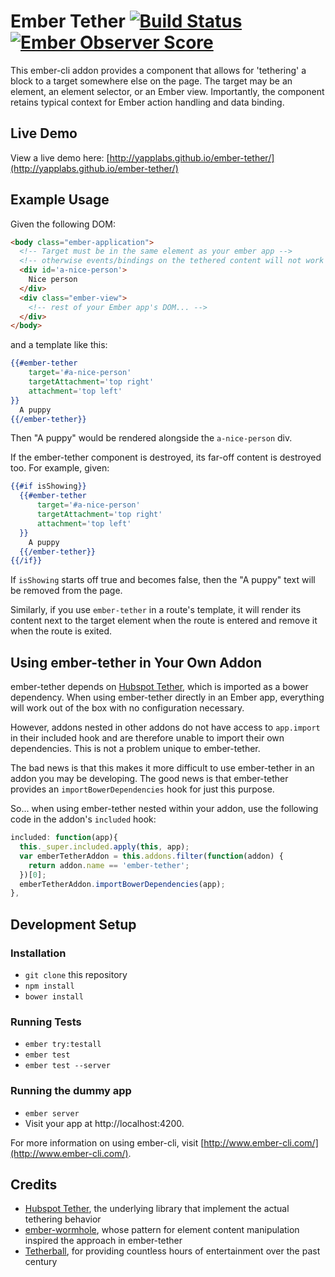 # Ember Tether [![Build Status](https://travis-ci.org/yapplabs/ember-tether.svg?branch=master)](https://travis-ci.org/yapplabs/ember-tether) [![Ember Observer Score](http://emberobserver.com/badges/ember-tether.svg)](http://emberobserver.com/addons/ember-tether)

This ember-cli addon provides a component that allows for 'tethering' a block to a target somewhere else on the page. The target may be an element, an element selector, or an Ember view. Importantly, the component retains typical context for Ember action handling and data binding.

## Live Demo

View a live demo here: [http://yapplabs.github.io/ember-tether/](http://yapplabs.github.io/ember-tether/)

## Example Usage

Given the following DOM:

```html
<body class="ember-application">
  <!-- Target must be in the same element as your ember app -->
  <!-- otherwise events/bindings on the tethered content will not work -->
  <div id='a-nice-person'>
    Nice person
  </div>
  <div class="ember-view">
    <!-- rest of your Ember app's DOM... -->
  </div>
</body>
```

and a template like this:

```hbs
{{#ember-tether
    target='#a-nice-person'
    targetAttachment='top right'
    attachment='top left'
}}
  A puppy
{{/ember-tether}}
```

Then "A puppy" would be rendered alongside the `a-nice-person` div.

If the ember-tether component is destroyed, its far-off content is destroyed too.
For example, given:

```hbs
{{#if isShowing}}
  {{#ember-tether
      target='#a-nice-person'
      targetAttachment='top right'
      attachment='top left'
  }}
    A puppy
  {{/ember-tether}}
{{/if}}
```

If `isShowing` starts off true and becomes false, then the "A puppy" text will be removed from the page.

Similarly, if you use `ember-tether` in a route's template, it will
render its content next to the target element when the route is entered
and remove it when the route is exited.

## Using ember-tether in Your Own Addon

ember-tether depends on [Hubspot Tether](http://github.hubspot.com/tether/), which is imported as a bower dependency. When using ember-tether directly in an Ember app, everything will work out of the box with no configuration
necessary.

However, addons nested in other addons do not have access to `app.import` in their included hook and are therefore unable to import their own dependencies. This is not a problem unique to ember-tether.

The bad news is that this makes it more difficult to use ember-tether in an addon you may be developing. The good news is that ember-tether provides an `importBowerDependencies` hook for just this purpose.

So... when using ember-tether nested within your addon, use the following code in the addon's `included` hook:

```javascript
included: function(app){
  this._super.included.apply(this, app);
  var emberTetherAddon = this.addons.filter(function(addon) {
    return addon.name == 'ember-tether';
  })[0];
  emberTetherAddon.importBowerDependencies(app);
},
```

## Development Setup

### Installation

* `git clone` this repository
* `npm install`
* `bower install`

### Running Tests

* `ember try:testall`
* `ember test`
* `ember test --server`

### Running the dummy app

* `ember server`
* Visit your app at http://localhost:4200.

For more information on using ember-cli, visit [http://www.ember-cli.com/](http://www.ember-cli.com/).

## Credits

- [Hubspot Tether](http://github.hubspot.com/tether/), the underlying library that implement the actual tethering behavior
- [ember-wormhole](https://github.com/yapplabs/ember-wormhole), whose pattern for element content manipulation inspired the approach in ember-tether
- [Tetherball](http://en.wikipedia.org/wiki/Tetherball), for providing countless hours of entertainment over the past century
